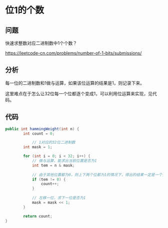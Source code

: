 # 位1的个数



## 问题

快速求整数对应二进制数中1个个数？

https://leetcode-cn.com/problems/number-of-1-bits/submissions/



## 分析

每一位的二进制数和1做与运算，如果该位运算的结果是1，则记录下来。

这里难点在于怎么让32位每一个位都逐个变成1，可以利用位运算来实现，见代码。



## 代码

```java
public int hammingWeight(int n) {
        int count = 0;

  			// 1对应的32位二进制数
        int mask = 1;

        for (int i = 0; i < 32; i++) {
            // 做与运算，能求出当前位置是否为1
            int tem = n & mask;
            
            // 由于其他位置都为0，则上下两个位都为1的情况下，得出的结果一定是一个大于0的整数
            if (tem != 0) {
                count++;
            }
            
            // 左移一位，求下一位是否为1
            mask = mask << 1;
        }

        return count;
}
```



